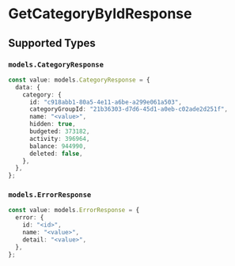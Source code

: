 # GetCategoryByIdResponse


## Supported Types

### `models.CategoryResponse`

```typescript
const value: models.CategoryResponse = {
  data: {
    category: {
      id: "c918abb1-80a5-4e11-a6be-a299e061a503",
      categoryGroupId: "21b36303-d7d6-45d1-a0eb-c02ade2d251f",
      name: "<value>",
      hidden: true,
      budgeted: 373182,
      activity: 396964,
      balance: 944990,
      deleted: false,
    },
  },
};
```

### `models.ErrorResponse`

```typescript
const value: models.ErrorResponse = {
  error: {
    id: "<id>",
    name: "<value>",
    detail: "<value>",
  },
};
```

